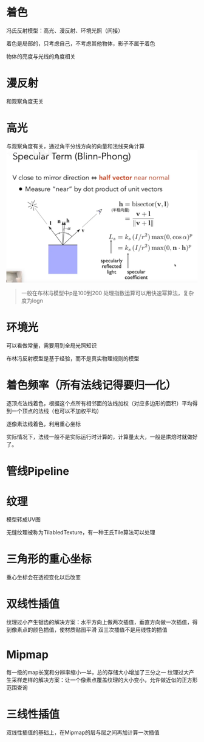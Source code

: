 # 着色
冯氏反射模型：高光、漫反射、环境光照（间接）

着色是局部的，只考虑自己，不考虑其他物体，影子不属于着色

物体的亮度与光线的角度相关

# 漫反射
和观察角度无关

# 高光
与观察角度有关，通过角平分线方向的向量和法线夹角计算
![图片](./Image/07_01.png)
> 一般在布林冯模型中p是100到200
> 处理指数运算可以用快速幂算法，复杂度为logn

# 环境光
可以看做常量，需要用到全局光照知识

布林冯反射模型是基于经验，而不是真实物理规则的模型

# 着色频率（所有法线记得要归一化）
逐顶点法线着色，根据这个点所有相邻面的法线加权（对应多边形的面积）平均得到一个顶点的法线（也可以不加权平均）

逐像素法线着色，利用重心坐标

实际情况下，法线一般不是实际运行时计算的，计算量太大，一般是烘焙时就做好了。

# 管线Pipeline

# 纹理
模型转成UV图

无缝纹理被称为TilabledTexture，有一种王氏Tile算法可以处理

# 三角形的重心坐标
重心坐标会在透视变化以后改变

# 双线性插值
纹理过小产生锯齿的解决方案：水平方向上做两次插值，垂直方向做一次插值，得到像素点的颜色插值，使材质贴图平滑
双三次插值不是用线性的插值

# Mipmap
每一级的map长宽和分辨率缩小一半，总的存储大小增加了三分之一
纹理过大产生采样走样的解决方案：让一个像素点覆盖纹理的大小变小，允许做近似的正方形范围查询

# 三线性插值
双线性插值的基础上，在Mipmap的层与层之间再加计算一次插值